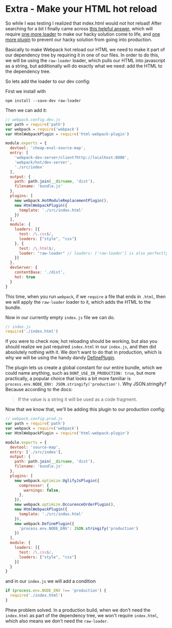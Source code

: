 # Extra - Make your HTML hot reload

So while I was testing I realized that index.html would not hot reload! After searching for a bit
I finally came across
[this helpful answer](http://stackoverflow.com/questions/33183931/how-to-watch-index-html-using-webpack-dev-server-and-html-webpack-plugin),
which will require
[one more loader](https://github.com/webpack/raw-loader) to make our hacky solution come to life,
and [one more plugin](https://github.com/webpack/docs/wiki/list-of-plugins#defineplugin) to prevent
our hacky solution from going into production.

Basically to make Webpack hot reload our HTML we need to make it part of our dependency tree by
requiring it in one of our files. In order to do this, we will be using the `raw-loader` loader,
which pulls our HTML into javascript as a string, but additionally will do exactly what we need:
add the HTML to the dependency tree.

So lets add the loader to our dev config:

First we install with

    npm install --save-dev raw-loader

Then we can add it:

```javascript
// webpack.config.dev.js
var path = require('path')
var webpack = require('webpack')
var HtmlWebpackPlugin = require('html-webpack-plugin')

module.exports = {
  devtool: 'cheap-eval-source-map',
  entry: [
    'webpack-dev-server/client?http://localhost:8080',
    'webpack/hot/dev-server',
    './src/index'
  ],
  output: {
    path: path.join(__dirname, 'dist'),
    filename: 'bundle.js'
  },
  plugins: [
    new webpack.HotModuleReplacementPlugin(),
    new HtmlWebpackPlugin({
      template: './src/index.html'
    })
  ],
  module: {
    loaders: [{
      test: /\.css$/,
      loaders: ["style", "css"]
    }, {
      test: /\.html$/,
      loader: "raw-loader" // loaders: ['raw-loader'] is also perfectly acceptable.
    }]
  },
  devServer: {
    contentBase: './dist',
    hot: true
  }
}
```

This time, when you run `webpack`, if we `require` a file that ends in `.html`, then we will apply
the `raw-loader` loader to it, which adds the HTML to the bundle.

Now in our currently empty `index.js` file we can do.

```javascript
// index.js
require('./index.html')
```

If you were to check now, hot reloading should be working, but also you should realize we just
required `index.html` in our `index.js`, and then did absolutely nothing with it. We don't want
to do that in production, which is why we will be using the handy dandy
[DefinePlugin](https://github.com/webpack/docs/wiki/list-of-plugins#defineplugin).

The plugin lets us create a global constant for our entire bundle, which we could name anything,
such as `DONT_USE_IN_PRODUCTION: true`, but more practically, a popular choice that looks a bit more
familiar is `process.env.NODE_ENV: JSON.stringify('production')`. Why JSON.stringify? Because
according to the docs:

> If the value is a string it will be used as a code fragment.

Now that we know that, we'll be adding this plugin to our production config:

```javascript
// webpack.config.prod.js
var path = require('path')
var webpack = require('webpack')
var HtmlWebpackPlugin = require('html-webpack-plugin')

module.exports = {
  devtool: 'source-map',
  entry: ['./src/index'],
  output: {
    path: path.join(__dirname, 'dist'),
    filename: 'bundle.js'
  },
  plugins: [
    new webpack.optimize.UglifyJsPlugin({
      compressor: {
        warnings: false,
      },
    }),
    new webpack.optimize.OccurenceOrderPlugin(),
    new HtmlWebpackPlugin({
      template: './src/index.html'
    }),
    new webpack.DefinePlugin({
      'process.env.NODE_ENV': JSON.stringify('production')
    })
  ],
  module: {
    loaders: [{
      test: /\.css$/,
      loaders: ["style", "css"]
    }]
  }
}
```

and in our `index.js` we will add a condition

```javascript
if (process.env.NODE_ENV !== 'production') {
  require('./index.html')
}
```

Phew problem solved. In a production build, when we don't need the `index.html` as part of the
dependency tree, we won't require `index.html`, which also means we don't need the `raw-loader`.
